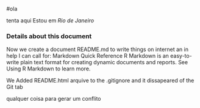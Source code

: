 #ola

tenta aqui
Estou em *Rio de Janeiro*

### Details about this document
 Now we create a document README.md to write things on internet
 an in help I can call for: Markdown Quick Reference
 R Markdown is an easy-to-write plain text format for 
 creating dynamic documents and reports. 
 See Using R Markdown to learn more.
 
 We Added README.html arquive to the .gitignore and it dissapeared of the Git tab 
 
 
 qualquer coisa para gerar um conflito 
 